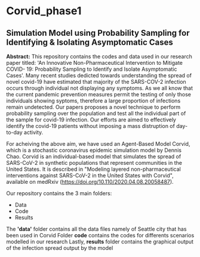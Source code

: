 # Corvid_phase1
## Simulation Model using Probability Sampling for Identifying & Isolating Asymptomatic Cases

<b>Abstract:</b>
This repository contains the codes and data used in our research paper titled: 'An Innovative Non-Pharmaceutical Intervention to Mitigate COVID-
19: Probability Sampling to Identify and Isolate Asymptomatic Cases'. Many recent studies dedicted towards understanding the spread of novel covid-19 have estimated  that majority of the SARS-COV-2 infection occurs through individual not displaying any symptoms. As we all know that the current pandemic prevention measures permit the testing of only those individuals showing syptoms, therefore a large proportion of infections remain undetected. Our papers proposes a novel technique to perform probability sampling over the population and test all the individual part of the sample for covid-19 infection. Our efforts are aimed to effectively identify the covid-19 patients without imposing a mass distruption of day-to-day activity.

For acheiving the above aim, we have used an Agent-Based Model Corvid, which is a stochastic coronavirus epidemic simulation model by Dennis Chao. Corvid is an individual-based model that simulates the spread of SARS-CoV-2 in synthetic populations that represent communities in the United States. It is described in "Modeling layered non-pharmaceutical interventions against SARS-CoV-2 in the United States with Corvid", available on medRxiv (https://doi.org/10.110/2020.04.08.20058487).

Our repository contains the 3 main folders: 
- Data
- Code
- Results

The <b>'data'</b> folder contains all the data files namely of Seattle city that has been used in Corvid
Folder <b>code</b> contains the codes for differents scenarios modelled in our research
Lastly, <b>results</b> folder contains the graphical output of the infection spread output by the model


